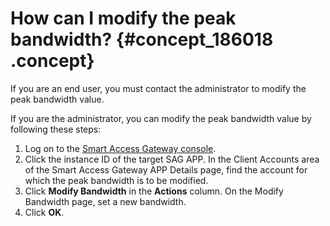 # How can I modify the peak bandwidth? {#concept_186018 .concept}

If you are an end user, you must contact the administrator to modify the peak bandwidth value.

If you are the administrator, you can modify the peak bandwidth value by following these steps:

1.  Log on to the [Smart Access Gateway console](https://smartag.console.aliyun.com/sag/cn-shanghai/sags).
2.  Click the instance ID of the target SAG APP. In the Client Accounts area of the Smart Access Gateway APP Details page, find the account for which the peak bandwidth is to be modified.
3.  Click **Modify Bandwidth** in the **Actions** column. On the Modify Bandwidth page, set a new bandwidth.
4.  Click **OK**.

